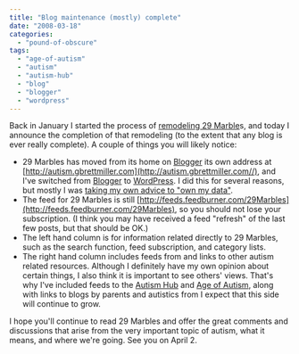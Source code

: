 ```yaml
---
title: "Blog maintenance (mostly) complete"
date: "2008-03-18"
categories: 
  - "pound-of-obscure"
tags: 
  - "age-of-autism"
  - "autism"
  - "autism-hub"
  - "blog"
  - "blogger"
  - "wordpress"
---
```


Back in January I started the process of [remodeling 29 Marble](http://autism.gbrettmiller.com/2008/01/blog-business/)s, and today I announce the completion of that remodeling (to the extent that any blog is ever really complete). A couple of things you will likely notice:

- 29 Marbles has moved from its home on [Blogger](http://www.blogger.com/) its own address at [http://autism.gbrettmiller.com](http://autism.gbrettmiller.com//), and I've switched from [Blogger](http://www.blogger.com/) to [WordPress](http://www.wordpress.org/). I did this for several reasons, but mostly I was [taking my own advice to "own my data"](http://nsl.gbrettmiller.com/2007/who-owns-your-data-who-should-own-it).
- The feed for 29 Marbles is still [http://feeds.feedburner.com/29Marbles](http://feeds.feedburner.com/29Marbles), so you should not lose your subscription. (I think you may have received a feed "refresh" of the last few posts, but that should be OK.)
- The left hand column is for information related directly to 29 Marbles, such as the search function, feed subscription, and category lists.
- The right hand column includes feeds from and links to other autism related resources. Although I definitely have my own opinion about certain things, I also think it is important to see others' views. That's why I've included feeds to the [Autism Hub](http://www.autism-hub.co.uk/) and [Age of Autism](http://www.ageofautism.com/), along with links to blogs by parents and autistics from I expect that this side will continue to grow.

I hope you'll continue to read 29 Marbles and offer the great comments and discussions that arise from the very important topic of autism, what it means, and where we're going. See you on April 2.
